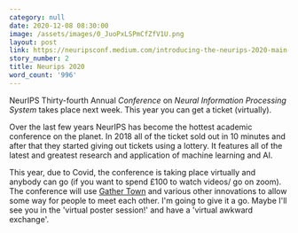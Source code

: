 ```yaml
---
category: null
date: 2020-12-08 08:30:00
image: /assets/images/0_JuoPxLSPmCfZfV1U.png
layout: post
link: https://neuripsconf.medium.com/introducing-the-neurips-2020-main-program-1c3a3de85226
story_number: 2
title: Neurips 2020
word_count: '996'
---
```


NeurIPS Thirty-fourth Annual *Conference* on *Neural Information Processing System* takes place next week. This year you can get a ticket (virtually).

Over the last few years NeurIPS has become the hottest academic conference on the planet. In 2018 all of the ticket sold out in 10 minutes and after that they started giving out tickets using a lottery. It features all of the latest and greatest research and application of machine learning and AI.

This year, due to Covid, the conference is taking place virtually and anybody can go (if you want to spend £100 to watch videos/ go on zoom). The conference will use [Gather Town](https://gather.town/) and various other innovations to allow some way for people to meet each other.  I'm going to give it a go. Maybe I'll see you in the 'virtual poster session!' and have a 'virtual awkward exchange'.
